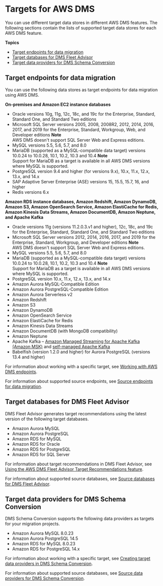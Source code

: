 # Targets for AWS DMS<a name="CHAP_Introduction.Targets"></a>

You can use different target data stores in different AWS DMS features\. The following sections contain the lists of supported target data stores for each AWS DMS feature\.

**Topics**
+ [Target endpoints for data migration](#CHAP_Introduction.Targets.DataMigration)
+ [Target databases for DMS Fleet Advisor](#CHAP_Introduction.Targets.FleetAdvisor)
+ [Target data providers for DMS Schema Conversion](#CHAP_Introduction.Targets.SchemaConversion)

## Target endpoints for data migration<a name="CHAP_Introduction.Targets.DataMigration"></a>

You can use the following data stores as target endpoints for data migration using AWS DMS\.

**On\-premises and Amazon EC2 instance databases**
+ Oracle versions 10g, 11g, 12c, 18c, and 19c for the Enterprise, Standard, Standard One, and Standard Two editions
+ Microsoft SQL Server versions 2005, 2008, 2008R2, 2012, 2014, 2016, 2017, and 2019 for the Enterprise, Standard, Workgroup, Web, and Developer editions
**Note**  
AWS DMS doesn't support SQL Server Web and Express editions\.
+ MySQL versions 5\.5, 5\.6, 5\.7, and 8\.0
+ MariaDB \(supported as a MySQL\-compatible data target\) versions 10\.0\.24 to 10\.0\.28, 10\.1, 10\.2, 10\.3 and 10\.4
**Note**  
Support for MariaDB as a target is available in all AWS DMS versions where MySQL is supported\.
+ PostgreSQL version 9\.4 and higher \(for versions 9\.x\), 10\.x, 11\.x, 12\.x, 13\.x, and 14\.x
+ SAP Adaptive Server Enterprise \(ASE\) versions 15, 15\.5, 15\.7, 16, and higher
+ Redis versions 6\.x

**Amazon RDS instance databases, Amazon Redshift, Amazon DynamoDB, Amazon S3, Amazon OpenSearch Service, Amazon ElastiCache for Redis, Amazon Kinesis Data Streams, Amazon DocumentDB, Amazon Neptune, and Apache Kafka**
+ Oracle versions 11g \(versions 11\.2\.0\.3\.v1 and higher\), 12c, 18c, and 19c for the Enterprise, Standard, Standard One, and Standard Two editions
+ Microsoft SQL Server versions 2012, 2014, 2016, 2017, and 2019 for the Enterprise, Standard, Workgroup, and Developer editions
**Note**  
AWS DMS doesn't support SQL Server Web and Express editions\.
+ MySQL versions 5\.5, 5\.6, 5\.7, and 8\.0
+ MariaDB \(supported as a MySQL\-compatible data target\) versions 10\.0\.24 to 10\.0\.28, 10\.1, 10\.2, 10\.3 and 10\.4
**Note**  
Support for MariaDB as a target is available in all AWS DMS versions where MySQL is supported\.
+ PostgreSQL version 10\.x, 11\.x, 12\.x, 13\.x, and 14\.x
+ Amazon Aurora MySQL\-Compatible Edition
+ Amazon Aurora PostgreSQL\-Compatible Edition
+ Amazon Aurora Serverless v2
+ Amazon Redshift
+ Amazon S3
+ Amazon DynamoDB
+ Amazon OpenSearch Service
+ Amazon ElastiCache for Redis
+ Amazon Kinesis Data Streams
+ Amazon DocumentDB \(with MongoDB compatibility\)
+ Amazon Neptune
+ Apache Kafka – [Amazon Managed Streaming for Apache Kafka \(Amazon MSK\)](http://aws.amazon.com/msk/) and [self\-managed Apache Kafka](https://kafka.apache.org/)
+ Babelfish \(version 1\.2\.0 and higher\) for Aurora PostgreSQL \(versions 13\.4 and higher\)

For information about working with a specific target, see [Working with AWS DMS endpoints](CHAP_Endpoints.md)\.

For information about supported source endpoints, see [Source endpoints for data migration](CHAP_Introduction.Sources.md#CHAP_Introduction.Sources.DataMigration)\.

## Target databases for DMS Fleet Advisor<a name="CHAP_Introduction.Targets.FleetAdvisor"></a>

DMS Fleet Advisor generates target recommendations using the latest version of the following target databases\.
+ Amazon Aurora MySQL
+ Amazon Aurora PostgreSQL
+ Amazon RDS for MySQL
+ Amazon RDS for Oracle
+ Amazon RDS for PostgreSQL
+ Amazon RDS for SQL Server

For information about target recommendations in DMS Fleet Advisor, see [Using the AWS DMS Fleet Advisor Target Recommendations feature](fa-recommendations.md)\.

For information about supported source databases, see [Source databases for DMS Fleet Advisor](CHAP_Introduction.Sources.md#CHAP_Introduction.Sources.FleetAdvisor)\.

## Target data providers for DMS Schema Conversion<a name="CHAP_Introduction.Targets.SchemaConversion"></a>

DMS Schema Conversion supports the following data providers as targets for your migration projects\.
+ Amazon Aurora MySQL 8\.0\.23
+ Amazon Aurora PostgreSQL 14\.5
+ Amazon RDS for MySQL 8\.0\.23
+ Amazon RDS for PostgreSQL 14\.x

For information about working with a specific target, see [Creating target data providers in DMS Schema Conversion](data-providers-target.md)\.

For information about supported source databases, see [Source data providers for DMS Schema Conversion](CHAP_Introduction.Sources.md#CHAP_Introduction.Sources.SchemaConversion)\.